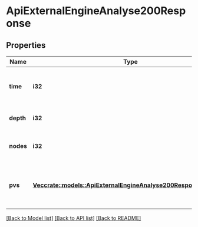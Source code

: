 # ApiExternalEngineAnalyse200Response

## Properties

Name | Type | Description | Notes
------------ | ------------- | ------------- | -------------
**time** | **i32** | Number of milliseconds the search has been going on | 
**depth** | **i32** | Current search depth | 
**nodes** | **i32** | Number of nodes visited so far | 
**pvs** | [**Vec<crate::models::ApiExternalEngineAnalyse200ResponsePvsInner>**](apiExternalEngineAnalyse_200_response_pvs_inner.md) | Information about up to 5 pvs, with the primary pv at index 0. | 

[[Back to Model list]](../README.md#documentation-for-models) [[Back to API list]](../README.md#documentation-for-api-endpoints) [[Back to README]](../README.md)


